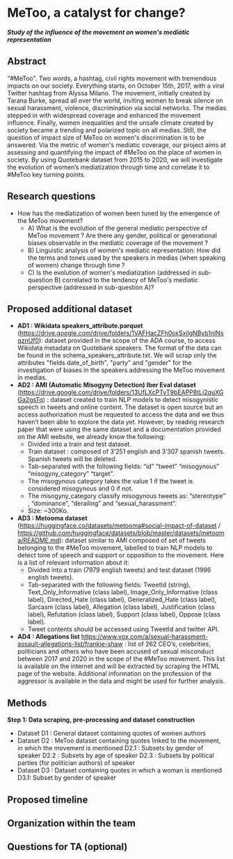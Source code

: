 # MeToo, a catalyst for change?
___Study of the influence of the movement on women's mediatic representation___
## Abstract
“#MeToo". Two words, a hashtag, civil rights movement with tremendous impacts on our society. Everything starts, on October 15th, 2017, with a viral Twitter hashtag from Alyssa Milano. The movement, initially created by Tarana Burke, spread all over the world, inviting women to break silence on sexual harassment, violence, discrimination via social networks. The medias stepped in with widespread coverage and enhanced the movement influence. Finally, women inequalities and the unsafe climate created by society became a trending and polarized topic on all medias. Still, the question of impact size of MeToo on women's discrimination is to be answered. Via the metric of women's mediatic coverage, our project aims at assessing and quantifying the impact of #MeToo on the place of women in society. By using Quotebank dataset from 2015 to 2020, we will investigate the evolution of women’s mediatization through time and correlate it to #MeToo key turning points.

## Research questions
* How has the mediatization of women been tuned by the emergence of the MeToo movement?
    * A) What is the evolution of the general mediatic perspective of MeToo movement ? Are there any gender, political or generational biases observable in the mediatic coverage of the movement ? 
    * B) Linguistic analysis of women's mediatic representation: How did the terms and tones used by the speakers in medias (when speaking of women) change through time ?
    * C) Is the evolution of women's mediatization (addressed in sub-question B) correlated to the tendency of MeToo's mediatic perspective (addressed in sub-question A)? 

## Proposed additional dataset
*  **AD1 : Wikidata speakers_attribute.parquet** (https://drive.google.com/drive/folders/1VAFHacZFh0oxSxilgNByb1nlNsqznUf0): dataset provided in the scope of the ADA course, to access Wikidata metadata on Quotebank speakers. The format of the data can be found in the schema_speakers_attribute.txt. We will scrap only the attributes "fields date_of_birth", "party" and "gender" for the investigation of biases in the speakers addressing the MeToo movement in medias.
*  **AD2 : AMI (Automatic Misogyny Detection) Iber Eval dataset** (https://drive.google.com/drive/folders/13UfLXcPTvT9bEAPP8tLj2quXGGa2gsTq) : dataset created to train NLP models to detect misogynistic speech in tweets and online content. The dataset is open source but an access authorization must be requested to access the data and we thus haven’t been able to explore the data yet. However, by reading research paper that were using the same dataset and a documentation provided on the AMI website, we already know the following:
    * Divided into a train and test dataset.
    * Train dataset : composed of 3’251 english and 3’307 spanish tweets. Spanish tweets will be deleted.
    * Tab-separated with the following fields: “id” “tweet” “misogynous” “misogyny_category” “target”.
    * The misogynous category takes the value 1 if the tweet is considered misogynous and 0 if not.
    * The misogyny_category classify misogynous tweets as: “stereotype” , “dominance”, “derailing” and “sexual_harassment”.
    * Size: ~300Ko.
* **AD3 : Metooma dataset** (https://huggingface.co/datasets/metooma#social-impact-of-dataset / https://github.com/huggingface/datasets/blob/master/datasets/metooma/README.md): dataset similar to AMI composed of set of tweets belonging to the #MeToo movement, labelled to train NLP models to detect tone of speech and support or opposition to the movement. Here is a list of relevant information about it:
    *  Divided into a train (7979 english tweets) and test dataset (1996 english tweets).
    * Tab-separated with the following fields: TweetId (string), Text_Only_Informative (class label), Image_Only_Informative (class label), Directed_Hate (class label), Generalized_Hate (class label), Sarcasm (class label), Allegation (class label), Justification (class label), Refutation (class label), Support (class label), Oppose (class label).
    * Tweet contents should be accessed using TweetId and twitter API.
* **AD4 : Allegations list** https://www.vox.com/a/sexual-harassment-assault-allegations-list/frankie-shaw : list of 262 CEO’s, celebrities, politicians and others who have been accused of sexual misconduct between 2017 and 2020 in the scope of the #MeToo movement. This list is available on the internet and will be extracted by scraping the HTML page of the website. Additional information on the profession of the aggressor is available in the data and might be used for further analysis. 

## Methods
**Step 1: Data scraping, pre-processing and dataset construction**
- Dataset D1 : General dataset containing quotes of women authors
- Dataset D2 : MeToo dataset containing quotes linked to the movement, in which the movement is mentioned
	D2.1 : Subsets by gender of speaker
	D2.2 : Subsets by age of speaker
	D2.3 : Subsets by political parties (for politician authors) of speaker
- Dataset D3 : Dataset containing quotes in which a woman is mentioned
    D3.1: Subset by gender of speaker


## Proposed timeline

## Organization within the team
## Questions for TA (optional)


